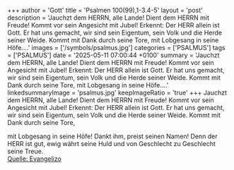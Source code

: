 +++
author = 'Gott'
title = 'Psalmen 100(99),1-3.4-5'
layout = 'post'
description = 'Jauchzt dem HERRN, alle Lande!  Dient dem HERRN mit Freude! Kommt vor sein Angesicht mit Jubel! Erkennt: Der HERR allein ist Gott.  Er hat uns gemacht, wir sind sein Eigentum,  sein Volk und die Herde seiner Weide. Kommt mit Dank durch seine Tore,   mit Lobgesang in seine Höfe....'
images = ['/symbols/psalmus.jpg']
categories = ['PSALMUS']
tags = ['PSALMUS']
date = '2025-05-11 07:00:44 +0100'
summary = 'Jauchzt dem HERRN, alle Lande!  Dient dem HERRN mit Freude! Kommt vor sein Angesicht mit Jubel! Erkennt: Der HERR allein ist Gott.  Er hat uns gemacht, wir sind sein Eigentum,  sein Volk und die Herde seiner Weide. Kommt mit Dank durch seine Tore,   mit Lobgesang in seine Höfe....'
linkedsummaryImage = 'psalmus.jpg'
keepImageRatio = 'true'
+++
Jauchzt dem HERRN, alle Lande! 
Dient dem HERRN mit Freude! Kommt vor sein Angesicht mit Jubel!
Erkennt: Der HERR allein ist Gott. 
Er hat uns gemacht, wir sind sein Eigentum, 
sein Volk und die Herde seiner Weide.
Kommt mit Dank durch seine Tore, 

mit Lobgesang in seine Höfe! 
Dankt ihm, preist seinen Namen!
Denn der HERR ist gut, 
ewig währt seine Huld 
und von Geschlecht zu Geschlecht seine Treue.<!--more--><br> [Quelle: Evangelizo](https://evangeliumtagfuertag.org/DE/gospel)